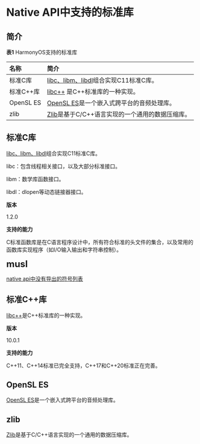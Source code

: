 # Native API中支持的标准库



## 简介



**表1** HarmonyOS支持的标准库

| 名称      | 简介                                                         |
| :-------- | :----------------------------------------------------------- |
| 标准C库   | [libc、libm、libdl](https://zh.cppreference.com/w/c/header)组合实现C11标准C库。      |
| 标准C++库 | [libc++](https://libcxx.llvm.org/) 是C++标准库的一种实现。   |
| OpenSL ES | [OpenSL ES](https://www.khronos.org/registry/OpenSL-ES/)是一个嵌入式跨平台的音频处理库。 |
| zlib      | [Zlib](https://zlib.net/)是基于C/C++语言实现的一个通用的数据压缩库。 |

## 标准C库



[libc、libm、libdl](https://zh.cppreference.com/w/c/header)组合实现C11标准C库。

libc：包含线程相关接口，以及大部分标准接口。

libm：数学库函数接口。

libdl：dlopen等动态链接器接口。

**版本**

1.2.0

**支持的能力**

C标准函数库是在C语言程序设计中，所有符合标准的头文件的集合，以及常用的函数库实现程序（如I/O输入输出和字符串控制）。

**<font size=5>musl</font>**

[native api中没有导出的符号列表](musl-peculiar-symbol.md)

## 标准C++库



[libc++](https://libcxx.llvm.org/)是C++标准库的一种实现。

**版本**

10.0.1

**支持的能力**

C++11、C++14标准已完全支持，C++17和C++20标准正在完善。

## OpenSL ES



[OpenSL ES](https://www.khronos.org/registry/OpenSL-ES/)是一个嵌入式跨平台的音频处理库。



## zlib



[Zlib](https://zlib.net/)是基于C/C++语言实现的一个通用的数据压缩库。





